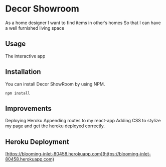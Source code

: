 # Decor Showroom

As a home designer
I  want to find items in other’s homes 
So that I can have a well furnished living space

Usage
--------------
The interactive app


Installation
--------------
You can install Decor ShowRoom by using NPM.

```
npm install 
```

## Improvements
Deploying Heroku
Appending routes to my react-app
Adding CSS to stylize my page and get the heroku deployed correctly.

## Heroku Deployment
[https://blooming-inlet-80458.herokuapp.com](https://blooming-inlet-80458.herokuapp.com)

